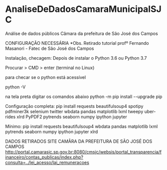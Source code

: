 # AnaliseDeDadosCamaraMunicipalSJC
Análise de dados públicos Câmara da prefeitura de São José dos Campos 

CONFIGURAÇÃO NECESSÁRIA
*Obs. Retirado tutorial profº Fernando Masanori - Fatec de São José dos Campos

Instalação, checagem:
Depois de instalar o Python 3.6 ou Python 3.7

Procurar > CMD > enter (terminal no Linux)

para checar se o python está acessível

python -V

na tela preta digitar os comandos abaixo
python -m pip install --upgrade pip

Configuração completa:
pip install requests beautifulsoup4 spotipy pdfminer3k selenium twitter wbdata pandas matplotlib lxml tweepy uber-rides xlrd PyPDF2 pytrends seaborn numpy ipython jupyter

Mínimo:
pip install requests beautifulsoup4 wbdata pandas matplotlib lxml pytrends seaborn numpy ipython jupyter xlrd

DADOS RETIRADOS SITE CAMÂRA DA PREFEITURA DE SÃO JOSÉ DOS CAMPOS
http://portal.camarasjc.sp.gov.br:8080/cmsjc/websis/portal_transparencia/financeiro/contas_publicas/index.php?consulta=../lei_acesso/lai_remuneracoes

